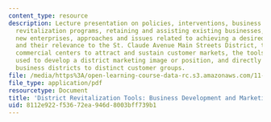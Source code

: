 ```yaml
---
content_type: resource
description: Lecture presentation on policies, interventions, business development,
  revitalization programs, retaining and assisting existing businesses, attracting
  new enterprises, approaches and issues related to achieving a desired mix of businesses
  and their relevance to the St. Claude Avenue Main Streets District, the need for
  commercial centers to attract and sustain customer markets, the tools and approaches
  used to develop a district marketing image or position, and directly marketing the
  business districts to distinct customer groups.
file: /media/https%3A/open-learning-course-data-rc.s3.amazonaws.com/11-439-revitalizing-urban-main-streets-st-claude-avenue-new-orleans-spring-2009/8112e922f53672ea946d8003bff739b1_MIT11_439s09_lec03_Week_22_Business_Development.pdf
file_type: application/pdf
resourcetype: Document
title: 'District Revitalization Tools: Business Development and Marketing'
uid: 8112e922-f536-72ea-946d-8003bff739b1
---
```

